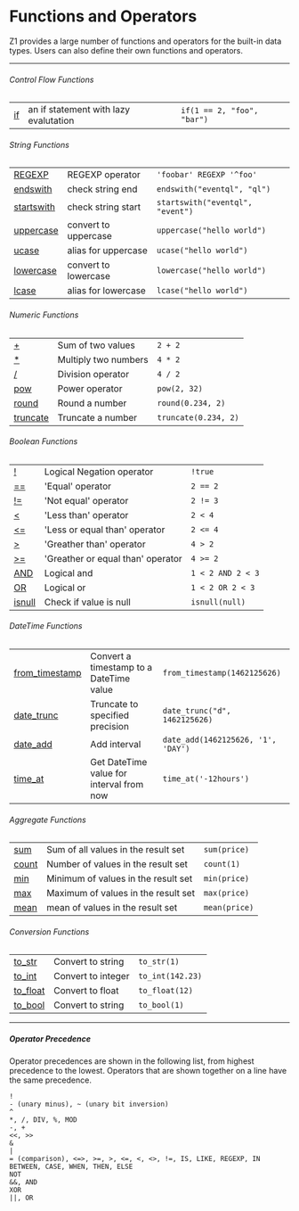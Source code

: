 Functions and Operators
=======================

Z1 provides a large number of functions and operators for the built-in data types.
Users can also define their own functions and operators.

---



###### Control Flow Functions

<table class="small functions_and_operators">
  <tr>
    <td><a class="link" href="/documentation/sql/functions-and-operators/if-expression">if</a></td>
    <td>an if statement with lazy evalutation</td>
    <td><code>if(1 == 2, "foo", "bar")</code></td>
  </tr>
</table>

###### String Functions
<table class="small functions_and_operators">
  <tr>
    <td><a class="link" href="/documentation/sql/functions-and-operators/regexp-operator">REGEXP</a></td>
    <td>REGEXP operator</td>
    <td><code>'foobar' REGEXP '^foo'</code></td>
  </tr>
  <tr>
    <td><a class="link" href="/documentation/sql/functions-and-operators/endswith">endswith</a></td>
    <td>check string end</td>
    <td><code>endswith("eventql", "ql")</code></td>
  </tr>
  <tr>
    <td><a class="link" href="/documentation/sql/functions-and-operators/startswith">startswith</a></td>
    <td>check string start</td>
    <td><code>startswith("eventql", "event")</code></td>
  </tr>
  <tr>
    <td><a class="link" href="/documentation/sql/functions-and-operators/uppercase">uppercase</a></td>
    <td>convert to uppercase</td>
    <td><code>uppercase("hello world")</code></td>
  </tr>
  <tr>
    <td><a class="link" href="/documentation/sql/functions-and-operators/ucase">ucase</a></td>
    <td>alias for uppercase</td>
    <td><code>ucase("hello world")</code></td>
  </tr>
  <tr>
    <td><a class="link" href="/documentation/sql/functions-and-operators/lowercase">lowercase</a></td>
    <td>convert to lowercase</td>
    <td><code>lowercase("hello world")</code></td>
  </tr>
  <tr>
    <td><a class="link" href="/documentation/sql/functions-and-operators/lcase">lcase</a></td>
    <td>alias for lowercase</td>
    <td><code>lcase("hello world")</code></td>
  </tr>
</table>

###### Numeric Functions
<table class="small functions_and_operators">
  <tr>
    <td><a class="link" href="/documentation/sql/functions-and-operators/add-operator">+</a></<td>
    <td>Sum of two values</td>
    <td><code>2 + 2</code></td>
  </tr>
  <tr>
    <td><a class="link" href="/documentation/sql/functions-and-operators/mul-operator">*</a></<td>
    <td>Multiply two numbers</td>
    <td><code>4 * 2</code></td>
  </tr>
  <tr>
    <td><a class="link" href="/documentation/sql/functions-and-operators/mul-operator">/</a></<td>
    <td>Division operator</td>
    <td><code>4 / 2</code></td>
  </tr>
  <tr>
    <td><a class="link" href="/documentation/sql/functions-and-operators/pow">pow</a></<td>
    <td>Power operator</td>
    <td><code>pow(2, 32)</code></td>
  </tr>
  <tr>
    <td><a class="link" href="/documentation/sql/functions-and-operators/round">round</a></<td>
    <td>Round a number</td>
    <td><code>round(0.234, 2)</code></td>
  </tr>
  <tr>
    <td><a class="link" href="/documentation/sql/functions-and-operators/truncate">truncate</a></<td>
    <td>Truncate a number</td>
    <td><code>truncate(0.234, 2)</code></td>
  </tr>
</table>

###### Boolean Functions
<table class="small functions_and_operators">
  <tr>
    <td><a class="link" href="/documentation/sql/functions-and-operators/neg-operator">!</a></<td>
    <td>Logical Negation operator</td>
    <td><code>!true</code></td>
  </tr>
  <tr>
    <td><a class="link" href="/documentation/sql/functions-and-operators/eq-operator">==</a></<td>
    <td>'Equal' operator</td>
    <td><code>2 == 2</code></td>
  </tr>
  <tr>
    <td><a class="link" href="/documentation/sql/functions-and-operators/neq-operator">!=</a></<td>
    <td>'Not equal' operator</td>
    <td><code>2 != 3</code></td>
  </tr>
  <tr>
    <td><a class="link" href="/documentation/sql/functions-and-operators/lt-operator">&lt;</a></<td>
    <td>'Less than' operator</td>
    <td><code>2 < 4</code></td>
  </tr>
  <tr>
    <td><a class="link" href="/documentation/sql/functions-and-operators/lte-operator">&lt;=</a></<td>
    <td>'Less or equal than' operator</td>
    <td><code>2 <= 4</code></td>
  </tr>
  <tr>
    <td><a class="link" href="/documentation/sql/functions-and-operators/gt-operator">&gt;</a></<td>
    <td>'Greather than' operator</td>
    <td><code>4 > 2</code></td>
  </tr>
  <tr>
    <td><a class="link" href="/documentation/sql/functions-and-operators/gte-operator">&gt;=</a></<td>
    <td>'Greather or equal than' operator</td>
    <td><code>4 >= 2</code></td>
  </tr>
  <tr>
    <td><a class="link" href="/documentation/sql/functions-and-operators/and">AND</a></<td>
    <td>Logical and</td>
    <td><code>1 < 2 AND 2 < 3</code></td>
  </tr>
  <tr>
    <td><a class="link" href="/documentation/sql/functions-and-operators/or">OR</a></<td>
    <td>Logical or</td>
    <td><code>1 < 2 OR 2 < 3</code></td>
  </tr>
  <tr>
    <td><a class="link" href="/documentation/sql/functions-and-operators/isnull">isnull</a></<td>
    <td>Check if value is null</td>
    <td><code>isnull(null)</code></td>
  </tr>
</table>

###### DateTime Functions
<table class="small functions_and_operators">
  <tr>
    <td><a class="link" href="/documentation/sql/functions-and-operators/from_timestamp">from_timestamp</a></<td>
    <td>Convert a timestamp to a DateTime value</td>
    <td><code>from_timestamp(1462125626)</code></td>
  </tr>
  <tr>
    <td><a class="link" href="/documentation/sql/functions-and-operators/date_trunc">date_trunc</a></<td>
    <td>Truncate to specified precision</td>
    <td><code>date_trunc("d", 1462125626)</code></td>
  </tr>
  <tr>
    <td><a class="link" href="/documentation/sql/functions-and-operators/date_add">date_add</a></<td>
    <td>Add interval</td>
    <td><code>date_add(1462125626, '1', 'DAY')</code></td>
  </tr>
  <tr>
    <td><a class="link" href="/documentation/sql/functions-and-operators/time_at">time_at</a></<td>
    <td>Get DateTime value for interval from now</td>
    <td><code>time_at('-12hours')</code></td>
  </tr>
</table>

###### Aggregate Functions
<table class="small functions_and_operators">
  <tr>
    <td><a class="link" href="/documentation/sql/functions-and-operators/sum">sum</a></<td>
    <td>Sum of all values in the result set</td>
    <td><code>sum(price)</code></td>
  </tr>
  <tr>
    <td><a class="link" href="/documentation/sql/functions-and-operators/count">count</a></<td>
    <td>Number of values in the result set</td>
    <td><code>count(1)</code></td>
  </tr>
  <tr>
    <td><a class="link" href="/documentation/sql/functions-and-operators/min">min</a></<td>
    <td>Minimum of values in the result set</td>
    <td><code>min(price)</code></td>
  </tr>
  <tr>
    <td><a class="link" href="/documentation/sql/functions-and-operators/max">max</a></<td>
    <td>Maximum of values in the result set</td>
    <td><code>max(price)</code></td>
  </tr>
  <tr>
    <td><a class="link" href="/documentation/sql/functions-and-operators/mean">mean</a></<td>
    <td>mean of values in the result set</td>
    <td><code>mean(price)</code></td>
  </tr>
</table>

###### Conversion Functions
<table class="small functions_and_operators">
  <tr>
    <td><a class="link" href="/documentation/sql/functions-and-operators/to_str">to_str</a></<td>
    <td>Convert to string</td>
    <td><code>to_str(1)</code></td>
  </tr>
  <tr>
    <td><a class="link" href="/documentation/sql/functions-and-operators/to_int">to_int</a></<td>
    <td>Convert to integer</td>
    <td><code>to_int(142.23)</code></td>
  </tr>
  <tr>
    <td><a class="link" href="/documentation/sql/functions-and-operators/to_float">to_float</a></<td>
    <td>Convert to float</td>
    <td><code>to_float(12)</code></td>
  </tr>
  <tr>
    <td><a class="link" href="/documentation/sql/functions-and-operators/to_bool">to_bool</a></<td>
    <td>Convert to string</td>
    <td><code>to_bool(1)</code></td>
  </tr>
</table>

---
##### Operator Precedence

Operator precedences are shown in the following list, from highest precedence to
the lowest. Operators that are shown together on a line have the same precedence.

    !
    - (unary minus), ~ (unary bit inversion)
    ^
    *, /, DIV, %, MOD
    -, +
    <<, >>
    &
    |
    = (comparison), <=>, >=, >, <=, <, <>, !=, IS, LIKE, REGEXP, IN
    BETWEEN, CASE, WHEN, THEN, ELSE
    NOT
    &&, AND
    XOR
    ||, OR

